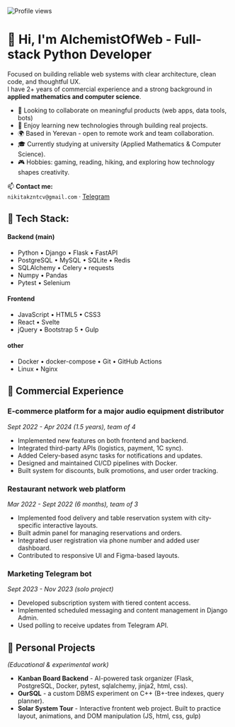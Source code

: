 ![Profile views](https://komarev.com/ghpvc/?username=alchemistOfWeb)

# 👋 Hi, I'm AlchemistOfWeb - Full-stack Python Developer

Focused on building reliable web systems with clear architecture, clean code, and thoughtful UX.  
I have 2+ years of commercial experience and a strong background in **applied mathematics and computer science**.


- 🎯 Looking to collaborate on meaningful products (web apps, data tools, bots)
- 🧠 Enjoy learning new technologies through building real projects. 
- 🌍 Based in Yerevan - open to remote work and team collaboration.
- 🎓 Currently studying at university (Applied Mathematics & Computer Science).
- 🎮 Hobbies: gaming, reading, hiking, and exploring how technology shapes creativity.

📫 **Contact me:**  
`nikitakzntcv@gmail.com` · [Telegram](https://t.me/Nikitas_ascendance)

## 🧰 Tech Stack:

#### Backend (main)
- Python • Django • Flask • FastAPI
- PostgreSQL • MySQL • SQLite • Redis
- SQLAlchemy • Celery • requests
- Numpy • Pandas
- Pytest • Selenium

#### Frontend
- JavaScript • HTML5 • CSS3
- React • Svelte
- jQuery • Bootstrap 5 • Gulp

#### other
- Docker • docker-compose • Git • GitHub Actions
- Linux • Nginx


## 💼 Commercial Experience

### **E-commerce platform for a major audio equipment distributor**  
_Sept 2022 - Apr 2024 (1.5 years), team of 4_  
- Implemented new features on both frontend and backend.  
- Integrated third-party APIs (logistics, payment, 1C sync).  
- Added Celery-based async tasks for notifications and updates.  
- Designed and maintained CI/CD pipelines with Docker.  
- Built system for discounts, bulk promotions, and user order tracking.

### **Restaurant network web platform**  
_Mar 2022 - Sept 2022 (6 months), team of 3_  
- Implemented food delivery and table reservation system with city-specific interactive layouts.  
- Built admin panel for managing reservations and orders.  
- Integrated user registration via phone number and added user dashboard.  
- Contributed to responsive UI and Figma-based layouts.

### **Marketing Telegram bot**  
_Sept 2023 - Nov 2023 (solo project)_  
- Developed subscription system with tiered content access.  
- Implemented scheduled messaging and content management in Django Admin.  
- Used polling to receive updates from Telegram API.

## 🧩 Personal Projects
*(Educational & experimental work)*
- **Kanban Board Backend** - AI-powered task organizer (Flask, PostgreSQL, Docker, pytest, sqlalchemy, jinja2, html, css).  
- **OurSQL** - a custom DBMS experiment on C++ (B+-tree indexes, query planner).  
- **Solar System Tour** - Interactive frontent web project. Built to practice layout, animations, and DOM manipulation (JS, html, css, gulp)

<!---
## 📈 GitHub Stats

![GitHub Stats](https://github-readme-stats.vercel.app/api?username=alchemistOfWeb&show_icons=true)
![Top Langs](https://github-readme-stats.vercel.app/api/top-langs/?username=alchemistOfWeb&layout=compact)
![Streak](https://streak-stats.demolab.com?user=alchemistOfWeb)


## Portfolio

| Проект | Описание |
|--------|----------|
| [Solar System Tour](https://github.com/alchemistOfWeb/solarSystemTour) | Интерактивный тур по солнечной системе (Django + JS) |
| [Film Base](https://github.com/alchemistOfWeb/film_base)               | База данных фильмов с поиском / рейтингами |
| [Kanban Board Backend](https://github.com/alchemistOfWeb/Kanban_board_bkend) | Бэкенд-сервис для канбан-доски (FastAPI + PostgreSQL) |
| [Checklist Service](https://github.com/alchemistOfWeb/checklist_service) | Сервис чек-листов с автосохранением и API |
| [Opinion Scrapper](https://github.com/alchemistOfWeb/opinion_scrapper_project) | Скрипт-парсер мнений/отзывов с сайтов, экспорт в CSV |
--->

<!---
alchemistOfWeb/alchemistOfWeb is a ✨ special ✨ repository because its `README.md` (this file) appears on your GitHub profile.
You can click the Preview link to take a look at your changes.
--->

